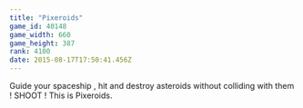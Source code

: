 ```yaml
---
title: "Pixeroids"
game_id: 40148
game_width: 660
game_height: 387
rank: 4100
date: 2015-08-17T17:50:41.456Z
---
```

Guide your spaceship , hit and destroy asteroids without colliding with them ! SHOOT ! This is Pixeroids.